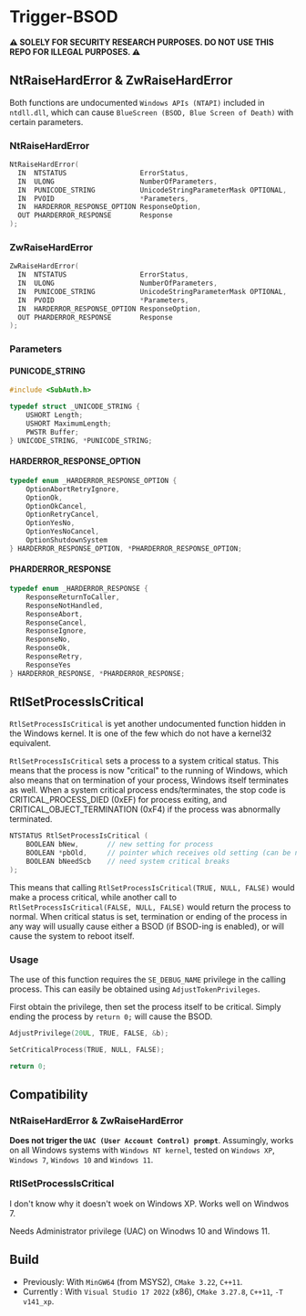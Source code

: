 # Trigger-BSOD

**:warning: SOLELY FOR SECURITY RESEARCH PURPOSES. DO NOT USE THIS REPO FOR ILLEGAL PURPOSES. :warning:**

## NtRaiseHardError & ZwRaiseHardError

Both functions are undocumented `Windows APIs (NTAPI)` included in `ntdll.dll`, which can cause `BlueScreen (BSOD, Blue Screen of Death)` with certain parameters.

### NtRaiseHardError

```C++
NtRaiseHardError(
  IN  NTSTATUS                  ErrorStatus,
  IN  ULONG                     NumberOfParameters,
  IN  PUNICODE_STRING           UnicodeStringParameterMask OPTIONAL,
  IN  PVOID                     *Parameters,
  IN  HARDERROR_RESPONSE_OPTION ResponseOption,
  OUT PHARDERROR_RESPONSE       Response
);
```

### ZwRaiseHardError

```C++
ZwRaiseHardError(
  IN  NTSTATUS                  ErrorStatus,
  IN  ULONG                     NumberOfParameters,
  IN  PUNICODE_STRING           UnicodeStringParameterMask OPTIONAL,
  IN  PVOID                     *Parameters,
  IN  HARDERROR_RESPONSE_OPTION ResponseOption,
  OUT PHARDERROR_RESPONSE       Response
);
```

### Parameters

#### PUNICODE_STRING

```C++
#include <SubAuth.h>
```

```C++
typedef struct _UNICODE_STRING {
	USHORT Length;
	USHORT MaximumLength;
	PWSTR Buffer;
} UNICODE_STRING, *PUNICODE_STRING;
```

#### HARDERROR_RESPONSE_OPTION

```C++
typedef enum _HARDERROR_RESPONSE_OPTION {
	OptionAbortRetryIgnore,
	OptionOk,
	OptionOkCancel,
	OptionRetryCancel,
	OptionYesNo,
	OptionYesNoCancel,
	OptionShutdownSystem
} HARDERROR_RESPONSE_OPTION, *PHARDERROR_RESPONSE_OPTION;
```

#### PHARDERROR_RESPONSE

```C++
typedef enum _HARDERROR_RESPONSE {
	ResponseReturnToCaller,
	ResponseNotHandled,
	ResponseAbort,
	ResponseCancel,
	ResponseIgnore,
	ResponseNo,
	ResponseOk,
	ResponseRetry,
	ResponseYes
} HARDERROR_RESPONSE, *PHARDERROR_RESPONSE;
```

## RtlSetProcessIsCritical

`RtlSetProcessIsCritical` is yet another undocumented function hidden in the Windows kernel. It is one of the few which do not have a kernel32 equivalent.

`RtlSetProcessIsCritical` sets a process to a system critical status. This means that the process is now "critical" to the running of Windows, which also means that on termination of your process, Windows itself terminates as well. When a system critical process ends/terminates, the stop code is CRITICAL_PROCESS_DIED (0xEF) for process exiting, and CRITICAL_OBJECT_TERMINATION (0xF4) if the process was abnormally terminated.

```C++
NTSTATUS RtlSetProcessIsCritical (
    BOOLEAN bNew,    	// new setting for process
    BOOLEAN *pbOld,    	// pointer which receives old setting (can be null)
    BOOLEAN bNeedScb    // need system critical breaks
);
```

This means that calling `RtlSetProcessIsCritical(TRUE, NULL, FALSE)` would make a process critical, while another call to `RtlSetProcessIsCritical(FALSE, NULL, FALSE)` would return the process to normal. When critical status is set, termination or ending of the process in any way will usually cause either a BSOD (if BSOD-ing is enabled), or will cause the system to reboot itself.

### Usage

The use of this function requires the `SE_DEBUG_NAME` privilege in the calling process. This can easily be obtained using `AdjustTokenPrivileges`.

First obtain the privilege, then set the process itself to be critical. Simply ending the process by `return 0;` will cause the BSOD.

```C++
AdjustPrivilege(20UL, TRUE, FALSE, &b);

SetCriticalProcess(TRUE, NULL, FALSE);

return 0;
```

## Compatibility

### NtRaiseHardError & ZwRaiseHardError

**Does not triger the `UAC (User Account Control) prompt`**. Assumingly, works on all Windows systems with `Windows NT kernel`, tested on `Windows XP`, `Windows 7`, `Windows 10` and `Windows 11`. 

### RtlSetProcessIsCritical

I don't know why it doesn't woek on Windows XP. Works well on Windwos 7.

Needs Administrator privilege (UAC) on Winodws 10 and Windows 11.

## Build

- Previously: With `MinGW64` (from MSYS2), `CMake 3.22`, `C++11`.
- Currently : With `Visual Studio 17 2022` (x86), `CMake 3.27.8`, `C++11`, `-T v141_xp`.

